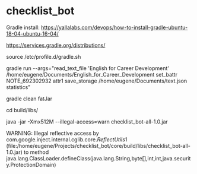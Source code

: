 # checklist_bot

Gradle install: https://yallalabs.com/devops/how-to-install-gradle-ubuntu-18-04-ubuntu-16-04/

https://services.gradle.org/distributions/

source /etc/profile.d/gradle.sh

gradle run --args="read_text_file 'English for Career Development' /home/eugene/Documents/English_for_Career_Development set_battr NOTE_692302932 attr1 save_storage /home/eugene/Documents/text.json statistics"
    

gradle clean fatJar

cd build/libs/

java -jar -Xmx512M --illegal-access=warn checklist_bot-all-1.0.jar

WARNING: Illegal reflective access by com.google.inject.internal.cglib.core.$ReflectUtils$1 (file:/home/eugene/Projects/checklist_bot/core/build/libs/checklist_bot-all-1.0.jar) to method java.lang.ClassLoader.defineClass(java.lang.String,byte[],int,int,java.security.ProtectionDomain)
